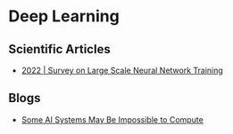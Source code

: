 # Deep Learning

## Scientific Articles
- [2022 | Survey on Large Scale Neural Network Training](https://arxiv.org/abs/2202.10435)

## Blogs
- [ Some AI Systems May Be Impossible to Compute](https://spectrum.ieee.org/deep-neural-network)
